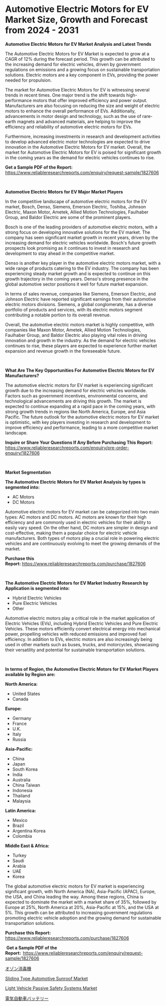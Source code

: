 <p><h1>Automotive Electric Motors for EV Market Size, Growth and Forecast from 2024 - 2031</h1></p><p><strong>Automotive Electric Motors for EV Market Analysis and Latest Trends</strong></p>
<p><p>The Automotive Electric Motors for EV Market is expected to grow at a CAGR of 12% during the forecast period. This growth can be attributed to the increasing demand for electric vehicles, driven by government regulations on emissions and a growing focus on sustainable transportation solutions. Electric motors are a key component in EVs, providing the power needed for propulsion. </p><p>The market for Automotive Electric Motors for EV is witnessing several trends in recent times. One major trend is the shift towards high-performance motors that offer improved efficiency and power output. Manufacturers are also focusing on reducing the size and weight of electric motors to enhance the overall performance of EVs. Additionally, advancements in motor design and technology, such as the use of rare-earth magnets and advanced materials, are helping to improve the efficiency and reliability of automotive electric motors for EVs.</p><p>Furthermore, increasing investments in research and development activities to develop advanced electric motor technologies are expected to drive innovation in the Automotive Electric Motors for EV market. Overall, the market for Automotive Electric Motors for EV is poised for significant growth in the coming years as the demand for electric vehicles continues to rise.</p></p>
<p><strong>Get a Sample PDF of the Report:&nbsp;</strong> <a href="https://www.reliableresearchreports.com/enquiry/request-sample/1827606">https://www.reliableresearchreports.com/enquiry/request-sample/1827606</a></p>
<p>&nbsp;</p>
<p><strong>Automotive Electric Motors for EV Major Market Players</strong></p>
<p><p>In the competitive landscape of automotive electric motors for the EV market, Bosch, Denso, Siemens, Emerson Electric, Toshiba, Johnson Electric, Maxon Motor, Ametek, Allied Motion Technologies, Faulhaber Group, and Baldor Electric are some of the prominent players.</p><p>Bosch is one of the leading providers of automotive electric motors, with a strong focus on developing innovative solutions for the EV market. The company has seen significant market growth in recent years, driven by the increasing demand for electric vehicles worldwide. Bosch's future growth prospects look promising as it continues to invest in research and development to stay ahead in the competitive market.</p><p>Denso is another key player in the automotive electric motors market, with a wide range of products catering to the EV industry. The company has been experiencing steady market growth and is expected to continue on this growth trajectory in the coming years. Denso's strong presence in the global automotive sector positions it well for future market expansion.</p><p>In terms of sales revenue, companies like Siemens, Emerson Electric, and Johnson Electric have reported significant earnings from their automotive electric motors divisions. Siemens, a global conglomerate, has a diverse portfolio of products and services, with its electric motors segment contributing a notable portion to its overall revenue.</p><p>Overall, the automotive electric motors market is highly competitive, with companies like Maxon Motor, Ametek, Allied Motion Technologies, Faulhaber Group, and Baldor Electric also playing vital roles in driving innovation and growth in the industry. As the demand for electric vehicles continues to rise, these players are expected to experience further market expansion and revenue growth in the foreseeable future.</p></p>
<p>&nbsp;</p>
<p><strong>What Are The Key Opportunities For Automotive Electric Motors for EV Manufacturers?</strong></p>
<p><p>The automotive electric motors for EV market is experiencing significant growth due to the increasing demand for electric vehicles worldwide. Factors such as government incentives, environmental concerns, and technological advancements are driving this growth. The market is expected to continue expanding at a rapid pace in the coming years, with strong growth trends in regions like North America, Europe, and Asia Pacific. The future outlook for the automotive electric motors for EV market is optimistic, with key players investing in research and development to improve efficiency and performance, leading to a more competitive market landscape.</p></p>
<p><strong>Inquire or Share Your Questions If Any Before Purchasing This Report:</strong> <a href="https://www.reliableresearchreports.com/enquiry/pre-order-enquiry/1827606">https://www.reliableresearchreports.com/enquiry/pre-order-enquiry/1827606</a></p>
<p>&nbsp;</p>
<p><strong>Market Segmentation</strong></p>
<p><strong>The Automotive Electric Motors for EV Market Analysis by types is segmented into:</strong></p>
<p><ul><li>AC Motors</li><li>DC Motors</li></ul></p>
<p><p>Automotive electric motors for EV market can be categorized into two main types: AC motors and DC motors. AC motors are known for their high efficiency and are commonly used in electric vehicles for their ability to easily vary speed. On the other hand, DC motors are simpler in design and cost-effective, making them a popular choice for electric vehicle manufacturers. Both types of motors play a crucial role in powering electric vehicles and are continuously evolving to meet the growing demands of the market.</p></p>
<p><strong>Purchase this Report:&nbsp;</strong><a href="https://www.reliableresearchreports.com/purchase/1827606">https://www.reliableresearchreports.com/purchase/1827606</a></p>
<p>&nbsp;</p>
<p><strong>The Automotive Electric Motors for EV Market Industry Research by Application is segmented into:</strong></p>
<p><ul><li>Hybrid Electric Vehicles</li><li>Pure Electric Vehicles</li><li>Other</li></ul></p>
<p><p>Automotive electric motors play a critical role in the market application of Electric Vehicles (EVs), including Hybrid Electric Vehicles and Pure Electric Vehicles. These motors efficiently convert electrical energy into mechanical power, propelling vehicles with reduced emissions and improved fuel efficiency. In addition to EVs, electric motors are also increasingly being used in other markets such as buses, trucks, and motorcycles, showcasing their versatility and potential for sustainable transportation solutions.</p></p>
<p>&nbsp;</p>
<p><strong>In terms of Region, the Automotive Electric Motors for EV Market Players available by Region are:</strong></p>
<p>
    <p> <strong> North America: </strong>
        <ul>
            <li>United States</li>
            <li>Canada</li>
        </ul>
        </p> 
    <p> <strong> Europe: </strong>
        <ul>
            <li>Germany</li>
            <li>France</li>
            <li>U.K.</li>
            <li>Italy</li>
            <li>Russia</li>
        </ul>
        </p> 
    <p> <strong> Asia-Pacific: </strong>
        <ul>
            <li>China</li>
            <li>Japan</li>
            <li>South Korea</li>
            <li>India</li>
            <li>Australia</li>
            <li>China Taiwan</li>
            <li>Indonesia</li>
            <li>Thailand</li>
            <li>Malaysia</li>
        </ul>
        </p> 
    <p> <strong> Latin America: </strong>
        <ul>
            <li>Mexico</li>
            <li>Brazil</li>
            <li>Argentina Korea</li>
            <li>Colombia</li>
        </ul>
        </p> 
    <p> <strong> Middle East & Africa: </strong>
        <ul>
            <li>Turkey</li>
            <li>Saudi</li>
            <li>Arabia</li>
            <li>UAE</li>
            <li>Korea</li>
        </ul>
    </p>
    </p>
<p><p>The global automotive electric motors for EV market is experiencing significant growth, with North America (NA), Asia-Pacific (APAC), Europe, the USA, and China leading the way. Among these regions, China is expected to dominate the market with a market share of 35%, followed by Europe at 25%, North America at 20%, Asia-Pacific at 15%, and the USA at 5%. This growth can be attributed to increasing government regulations promoting electric vehicle adoption and the growing demand for sustainable transportation solutions.</p></p>
<p><strong>Purchase this Report: </strong><a href="https://www.reliableresearchreports.com/purchase/1827606">https://www.reliableresearchreports.com/purchase/1827606</a></p>
<p>&nbsp;<strong>Get a Sample PDF of the Report:&nbsp;&nbsp;</strong><a href="https://www.reliableresearchreports.com/enquiry/request-sample/1827606">https://www.reliableresearchreports.com/enquiry/request-sample/1827606</a></p>
<p><strong></strong></p>
<p><p><a href="https://medium.com/@hoped252023/%E3%82%AA%E3%82%BE%E3%83%B3%E6%B6%88%E6%AF%92%E6%A9%9F%E5%B8%82%E5%A0%B4-%E7%A8%AE%E9%A1%9E-%E7%94%A8%E9%80%94-%E5%9C%B0%E7%90%86%E3%81%AB%E3%82%88%E3%82%8B%E5%8C%85%E6%8B%AC%E7%9A%84%E3%81%AA%E8%A9%95%E4%BE%A1-c6b3049312bb">オゾン消毒機</a></p><p><a href="https://github.com/CliffMedina6/Market-Research-Report-List-3/blob/main/sliding-type-automotive-sunroof-market.md">Sliding Type Automotive Sunroof Market</a></p><p><a href="https://github.com/Sinjinluong3e0awx2m195k76/Market-Research-Report-List-1/blob/main/light-vehicle-passive-safety-systems-market.md">Light Vehicle Passive Safety Systems Market</a></p><p><a href="https://medium.com/@rosemarieleffler2023/%E9%9B%BB%E5%8B%95%E8%BB%8A%E3%81%AE%E3%83%90%E3%83%83%E3%83%86%E3%83%AA%E3%83%BC%E5%B8%82%E5%A0%B4%E5%88%86%E6%9E%90%E3%81%A82024%E5%B9%B4%E3%81%8B%E3%82%892031%E5%B9%B4%E3%81%BE%E3%81%A7%E3%81%AE%E4%BA%88%E6%B8%AC%E3%82%B5%E3%82%A4%E3%82%BA-5885dd556c52">電気自動車バッテリー</a></p></p>